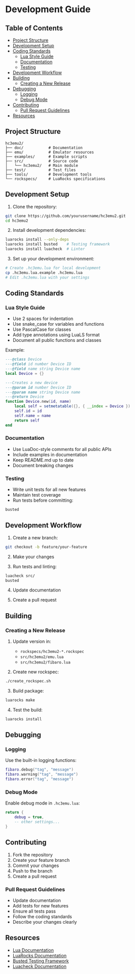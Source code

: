 # Development Guide

## Table of Contents
- [Project Structure](#project-structure)
- [Development Setup](#development-setup)
- [Coding Standards](#coding-standards)
  - [Lua Style Guide](#lua-style-guide)
  - [Documentation](#documentation)
  - [Testing](#testing)
- [Development Workflow](#development-workflow)
- [Building](#building)
  - [Creating a New Release](#creating-a-new-release)
- [Debugging](#debugging)
  - [Logging](#logging)
  - [Debug Mode](#debug-mode)
- [Contributing](#contributing)
  - [Pull Request Guidelines](#pull-request-guidelines)
- [Resources](#resources)

## Project Structure

```
hc3emu2/
├── doc/           # Documentation
├── emu/           # Emulator resources
├── examples/      # Example scripts
├── src/           # Source code
│   └── hc3emu2/   # Main module
├── test/          # Test files
├── tools/         # Development tools
└── rockspecs/     # LuaRocks specifications
```

## Development Setup

1. Clone the repository:
```bash
git clone https://github.com/yourusername/hc3emu2.git
cd hc3emu2
```

2. Install development dependencies:
```bash
luarocks install --only-deps
luarocks install busted    # Testing framework
luarocks install luacheck  # Linter
```

3. Set up your development environment:
```bash
# Create .hc3emu.lua for local development
cp .hc3emu.lua.example .hc3emu.lua
# Edit .hc3emu.lua with your settings
```

## Coding Standards

### Lua Style Guide

- Use 2 spaces for indentation
- Use snake_case for variables and functions
- Use PascalCase for classes
- Add type annotations using LuaLS format
- Document all public functions and classes

Example:
```lua
---@class Device
---@field id number Device ID
---@field name string Device name
local Device = {}

---Creates a new device
---@param id number Device ID
---@param name string Device name
---@return Device
function Device.new(id, name)
    local self = setmetatable({}, { __index = Device })
    self.id = id
    self.name = name
    return self
end
```

### Documentation

- Use LuaDoc-style comments for all public APIs
- Include examples in documentation
- Keep README.md up to date
- Document breaking changes

### Testing

- Write unit tests for all new features
- Maintain test coverage
- Run tests before committing:
```bash
busted
```

## Development Workflow

1. Create a new branch:
```bash
git checkout -b feature/your-feature
```

2. Make your changes

3. Run tests and linting:
```bash
luacheck src/
busted
```

4. Update documentation

5. Create a pull request

## Building

### Creating a New Release

1. Update version in:
   - `rockspecs/hc3emu2-*.rockspec`
   - `src/hc3emu2/emu.lua`
   - `src/hc3emu2/fibaro.lua`

2. Create new rockspec:
```bash
./create_rockspec.sh
```

3. Build package:
```bash
luarocks make
```

4. Test the build:
```bash
luarocks install
```

## Debugging

### Logging

Use the built-in logging functions:
```lua
fibaro.debug("tag", "message")
fibaro.warning("tag", "message")
fibaro.error("tag", "message")
```

### Debug Mode

Enable debug mode in `.hc3emu.lua`:
```lua
return {
    debug = true,
    -- other settings...
}
```

## Contributing

1. Fork the repository
2. Create your feature branch
3. Commit your changes
4. Push to the branch
5. Create a pull request

### Pull Request Guidelines

- Update documentation
- Add tests for new features
- Ensure all tests pass
- Follow the coding standards
- Describe your changes clearly

## Resources

- [Lua Documentation](https://www.lua.org/manual/5.3/)
- [LuaRocks Documentation](https://github.com/luarocks/luarocks/wiki)
- [Busted Testing Framework](http://olivinelabs.com/busted/)
- [Luacheck Documentation](https://github.com/mpeterv/luacheck) 